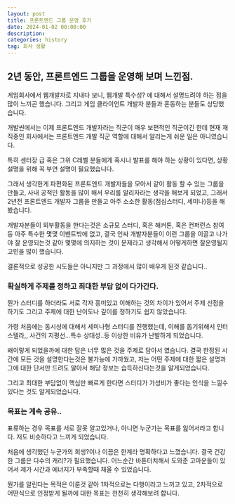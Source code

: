 ```yaml
---
layout: post
title: 프론트엔드 그룹 운영 후기
date: 2024-01-02 00:00:00
description:
categories: history
tag: 회사 생활
---
```


## 2년 동안, 프론트엔드 그룹을 운영해 보며 느낀점.

게임회사에서 웹개발자로 지내다 보니, 웹개발 특수성? 에 대해서 설명드려야 하는 점을 많이 느끼곤 했습니다. 그리고 게임 클라이언트 개발자 분들과 혼동하는 분들도 상당했습니다.

개발씬에서는 이제 프론트엔드 개발자라는 직군이 매우 보편적인 직군이긴 한데 현재 재직중인 회사에서는 프론트엔드 개발 직군 역할에 대해서 알리는게 쉬운 일은 아니였습니다.

특히 센터장 급 혹은 그위 C레벨 분들에게 혹시나 발표를 해야 하는 상황이 있다면, 상황 설명을 위해 꼭 부연 설명이 필요했습니다.

그래서 생각한게 파편화된 프론트엔드 개발자들을 모아서 같이 활동 할 수 있는 그룹을 만들고, 사내 공적인 활동을 많이 해서 우리를 알리자라는 생각을 해보게 되었고, 그래서 2년전 프론트엔드 개발자 그룹을 만들고 아주 소소한 활동(점심스터디, 세미나)등을 해봤습니다.

개발자분들이 외부활동을 한다는것은 소규모 스터디, 혹은 해커톤, 혹은 컨퍼런스 참여 등 아주 특수한 몇몇 이벤트밖에 없고, 결국 인싸 개발자분들이 이런 그룹을 이끌고 나가야 잘 운영되는것 같아 몇몇에 의지하는 것이 문제라고 생각해서 어떻게하면 잘운영될지 고민을 많이 했습니다.

결론적으로 성공한 시도들은 아니지만 그 과정에서 많이 배우게 된것 같습니다..

### 확실하게 주제를 정하고 최대한 부담 없이 다가간다.

뭔가 스터디를 하더라도 서로 각자 흥미있고 이해하는 것의 차이가 있어서 주제 선점을 하기도 그리고 주제에 대한 난이도나 깊이를 정하기도 쉽지 않았습니다.

가령 처음에는 동시성에 대해서 세미나형 스터디를 진행했는데, 이해를 돕기위해서 인터스텔라,, 사건의 지평선…특수 상대성..등 이상한 비유가 난발하게 되었습니다.

왜이렇게 되었을까에 대한 답은 너무 많은 것을 주제로 담아서 였습니다. 결국 한정된 시간에 모든 것을 설명한다는것은 불가능에 가까웠고, 저는 어떤 주제에 대한 짧은 설명과 그에 대한 단서만 드려도 알아서 해당 정보는 습득하신다는것을 알게되었습니다.

그리고 최대한 부담없이 핵심만 빠르게 한다면 스터디가 가성비가 좋다는 인식을 느낄수 있다는 것도 알게되었습니다.

### 목표는 게속 공유..

표류하는 경우 목표를 서로 잘못 알고있거나, 아니면 누군가는 목표를 잂어서라고 합니다. 저도 비슷하다고 느끼게 되었습니다.

처음에 생각했던 누군가의 희생?이나 이끔은 한계라 명확하다고 느꼈습니다. 결국 건강한 그룹은 다수의 캐리?가 필요했습니다. 어느순간 바톤터치해서 도와준 고마운들이 있어서 제가 시간과 에너지가 부족할때 채울 수 있었습니다.

뭔가를 알린다는 목적은 이룬것 같아 1차적으로는 다행이라고 느끼고 있고, 2차적으로 어떤식으로 인정받게 될까에 대한 목표는 천천히 생각해보려 합니다.
